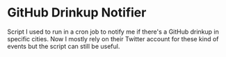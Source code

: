 GitHub Drinkup Notifier
=======================

Script I used to run in a cron job to notify me if there's a GitHub drinkup in specific cities. Now I mostly rely on their Twitter account for these kind of events but the script can still be useful.  

